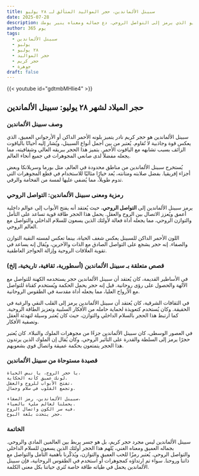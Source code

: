 ```yaml
---
title: سبينل الألماندين، حجر المواليد المتألق لـ ٢٨ يوليو
date: 2025-07-28
description: اشعر بأهمية سبينل الألماندين، حجر المواليد لـ ٢٨ يوليو الذي يرمز إلى التواصل الروحي. دع جماله ومعناه ينير يومك.
author: 365 يوم
tags:
  - سبينل الألماندين
  - يوليو
  - ٢٨ يوليو
  - حجر المواليد
  - حجر كريم
  - جوهرة
draft: false
---
```


{{< youtube id="gdtmbMHIie4" >}}

## حجر الميلاد لشهر ٢٨ يوليو: سبينل الألماندين

### وصف سبينل الألماندين

سبينل الألماندين هو حجر كريم نادر يتميز بلونه الأحمر الداكن أو الأرجواني العميق، الذي يعكس قوة وجاذبية لا تُقاوم. يُعتبر من بين أجمل أنواع السبينل، ويُشار إليه أحيانًا بالياقوت الزائف بسبب تشابهه مع الياقوت الأحمر. يتميز هذا الحجر ببريقه العالي وشفافيته، مما يجعله مفضلاً لدى صانعي المجوهرات في جميع أنحاء العالم.

يُستخرج سبينل الألماندين من مناطق محدودة في العالم، مثل بورما وسريلانكا وبعض أجزاء إفريقيا. بفضل صلابته ومتانته، يُعد خيارًا مثاليًا للاستخدام في قطع المجوهرات التي تدوم طويلاً، مما يُضفي عليها لمسة من الفخامة والرقي.

### رمزية ومعنى سبينل الألماندين: التواصل الروحي

يرمز سبينل الألماندين إلى **التواصل الروحي**، حيث يُعتقد أنه يفتح الأبواب إلى عوالم داخلية أعمق ويُعزز الاتصال بين الروح والعقل. يحمل هذا الحجر طاقة قوية تساعد على التأمل والتوازن الروحي، مما يجعله أداة فعالة لأولئك الذين يسعون للسلام الداخلي والتواصل مع العالم الروحي.

اللون الأحمر الداكن للسبينل يعكس شغف الحياة، بينما تعكس لمسته النقية التوازن والصفاء. إنه حجر يشجع على التواصل الصادق مع الذات والآخرين، ويُقال إنه يساعد في تقوية العلاقات الروحية وإزالة الحواجز العاطفية.

### قصص متعلقة بـ سبينل الألماندين (أسطورية، ثقافية، تاريخية، إلخ)

في الأساطير القديمة، كان يُعتقد أن سبينل الألماندين حجر يستخدمه الكهنة للتواصل مع الآلهة والحصول على رؤى روحانية. قيل إنه حجر يحمل الحكمة ويُستخدم كقناة للتواصل مع الأرواح العليا، مما يجعله أداة مقدسة في الطقوس الروحانية.

في الثقافات الشرقية، كان يُعتقد أن سبينل الألماندين يرمز إلى القلب النقي والرغبة في الحقيقة. وكان يُستخدم كتعويذة لحماية حامله من الأفكار السلبية وتعزيز الطاقة الروحية. كما ارتبط هذا الحجر بالسلام الداخلي والتوازن، حيث كان يُعتبر وسيلة لتهدئة العقل وتصفية الأفكار.

في العصور الوسطى، كان سبينل الألماندين جزءًا من مجوهرات الملوك والنبلاء. كان يُعتبر حجرًا يرمز إلى السلطة والقدرة على التأثير الروحي. وكان يُقال إن الملوك الذين يرتدون هذا الحجر يتمتعون بحكمة عميقة واتصال قوي بشعوبهم.

### قصيدة مستوحاة من سبينل الألماندين

```
يا حجر الروح، يا نبض الحياة،  
لونك عميق كأنه الحكاية.  
تفتح الأبواب للروح والعقل،  
وتجمع القلوب في سلام وجمال.

سبينل الألماندين، رمز الصفاء،  
يحملنا لعالم مليء بالضياء.  
فيه سر الكون واتصال الروح،  
حجر يتحدث بلغة البوح.
```

### الخاتمة

سبينل الألماندين ليس مجرد حجر كريم، بل هو جسر يربط بين العالمين المادي والروحي. بجماله العميق ومعناه الغني، يُلهم هذا الحجر أولئك الذين يسعون للسلام الداخلي والتواصل الروحي. يُعتبر رمزًا للحب العميق والتوازن، ويُذكّرنا بأهمية التأمل والتواصل مع ذاتنا وروحنا. سواء تم ارتداؤه كمجوهرات أو استخدم في الطقوس الروحانية، فإن سبينل الألماندين يحمل في طياته طاقة خاصة تُثري حياتنا بكل معنى الكلمة.
